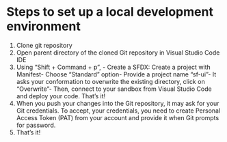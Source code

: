 # Steps to set up a local development environment
1. Clone git repository
2. Open parent directory of the cloned Git repository in Visual Studio Code IDE
3. Using “Shift + Command + p”, - Create a SFDX: Create a project with Manifest- Choose “Standard” option- Provide a project name “sf-ui”- It asks your conformation to overwrite the existing directory, click on “Overwrite”- Then, connect to your sandbox from Visual Studio Code and deploy your code. That’s it!
4. When you push your changes into the Git repository, it may ask for your Git credentials. To accept, your credentials, you need to create Personal Access Token (PAT) from your account and provide it when Git prompts for password. 
5. That’s it!
